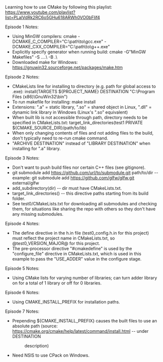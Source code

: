 Learning how to use CMake by following this playlist: https://www.youtube.com/playlist?list=PLalVdRk2RC6o5GHu618ARWh0VO0bFlif4

Episode 1 Notes:
- Using MinGW compilers: cmake -DCMAKE_C_COMPILER="C:\path\to\gcc.exe" -DCMAKE_CXX_COMPILER="C:\path\to\g++.exe"
- Explicitly specify generator when running build: cmake -G"MinGW Makefiles" -S ..\..\ -B .\
- Downloaded make for Windows: https://gnuwin32.sourceforge.net/packages/make.htm

Episode 2 Notes:
- CMakeLists line for installing to directory (e.g. path for global access to .exe): install(TARGETS ${PROJECT_NAME} DESTINATION "C:\\Program Files (x86)\\GnuWin32\\bin")
- To run makefile for installing: make install
- Extensions: ".a" = static library, ".so" = shared object in Linux, ".dll" = dynamic link library in Windows (Linux's ".so" equivalent)
- When built lib is not accessible through path, directory needs to be specified in CMakeLists.txt: target_link_directories(test1 PRIVATE ${CMAKE_SOURCE_DIR}/path/to/lib)
- When only changing contents of files and not adding files to the build, don't typically need to re-run cmake command.
- "ARCHIVE DESTINATION" instead of "LIBRARY DESTINATION" when installing for ".a" library.

Episode 3 Notes:
- Don't want to push build files nor certain C++ files (see gitignore).
- git submodule add https://github.com/url/to/submodule.git path/to/dir -- example: git submodule add https://github.com/glfw/glfw.git external/glfw
- add_subdirectory(dir) -- dir must have CMakeLists.txt.
- target_link_directories() -- this directive paths starting from its build folder.
- See test0/CMakeLists.txt for downloading all submodules and checking them, for situations like sharing the repo with others so they don't have any missing submodules.

Episode 4 Notes:
- The define directive in the h.in file (test0_config.h.in for this project) must reflect the project name in CMakeLists.txt, so @test0_VERSION_MAJOR@ for this project.
- The pre-processor directive "#cmakedefine" is used by the "configure_file" directive in CMakeLists.txt, which is used in this example to pass the "USE_ADDER" value in the configure stage.

Episode 5 Notes:
- Using CMake lists for varying number of libraries; can turn adder library on for a total of 1 library or off for 0 libraries.

Episode 6 Notes:
- Using CMAKE_INSTALL_PREFIX for installation paths.

Episode 7 Notes:
- Prepending ${CMAKE_INSTALL_PREFIX} causes the built files to use an absolute path (source: https://cmake.org/cmake/help/latest/command/install.html -- under DESTINATION <dir> description)
- Need NSIS to use CPack on Windows.